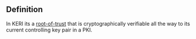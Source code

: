 ## Definition

In KERI its a [root-of-trust](root-of-trust.md) that is cryptographically verifiable all the way to its current controlling key pair in a PKI.
